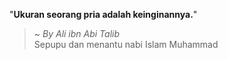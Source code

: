 "**Ukuran seorang pria adalah keinginannya.**"

> ~ _By Ali ibn Abi Talib_  
Sepupu dan menantu nabi Islam Muhammad
